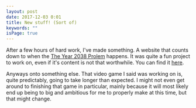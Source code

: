 ```yaml
---
layout: post
date: 2017-12-03 0:01
title: New stuff! (Sort of)
keywords: ""
isPage: true
---
```

After a few hours of hard work, I've made something. A website that counts down to when the [The Year 2038 Prolem](https://en.wikipedia.org/wiki/Year_2038_problem) happens. It was quite a fun project to work on, even if it's content is not that worthwhile. You can find it [here](http://2038.gregnk.com).

Anyways onto something else. That video game I said was working on is, quite predictably, going to take longer than expected. I might not even get around to finishing that game in particular, mainly because it will most likely end up being to big and ambitious for me to properly make at this time, but that might change.